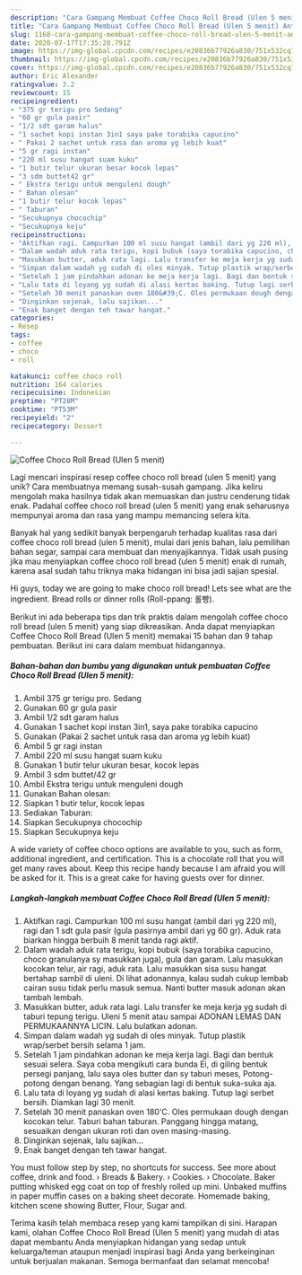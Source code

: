 ```yaml
---
description: "Cara Gampang Membuat Coffee Choco Roll Bread (Ulen 5 menit) Anti Gagal"
title: "Cara Gampang Membuat Coffee Choco Roll Bread (Ulen 5 menit) Anti Gagal"
slug: 1168-cara-gampang-membuat-coffee-choco-roll-bread-ulen-5-menit-anti-gagal
date: 2020-07-17T17:35:28.791Z
image: https://img-global.cpcdn.com/recipes/e20836b77926a830/751x532cq70/coffee-choco-roll-bread-ulen-5-menit-foto-resep-utama.jpg
thumbnail: https://img-global.cpcdn.com/recipes/e20836b77926a830/751x532cq70/coffee-choco-roll-bread-ulen-5-menit-foto-resep-utama.jpg
cover: https://img-global.cpcdn.com/recipes/e20836b77926a830/751x532cq70/coffee-choco-roll-bread-ulen-5-menit-foto-resep-utama.jpg
author: Eric Alexander
ratingvalue: 3.2
reviewcount: 15
recipeingredient:
- "375 gr terigu pro Sedang"
- "60 gr gula pasir"
- "1/2 sdt garam halus"
- "1 sachet kopi instan 3in1 saya pake torabika capucino"
- " Pakai 2 sachet untuk rasa dan aroma yg lebih kuat"
- "5 gr ragi instan"
- "220 ml susu hangat suam kuku"
- "1 butir telur ukuran besar kocok lepas"
- "3 sdm buttet42 gr"
- " Ekstra terigu untuk menguleni dough"
- " Bahan olesan"
- "1 butir telur kocok lepas"
- " Taburan"
- "Secukupnya chocochip"
- "Secukupnya keju"
recipeinstructions:
- "Aktifkan ragi. Campurkan 100 ml susu hangat (ambil dari yg 220 ml), ragi dan 1 sdt gula pasir (gula pasirnya ambil dari yg 60 gr). Aduk rata biarkan hingga berbuih 8 menit tanda ragi aktif."
- "Dalam wadah aduk rata terigu, kopi bubuk (saya torabika capucino, choco granulanya sy masukkan juga), gula dan garam. Lalu masukkan kocokan telur, air ragi, aduk rata. Lalu masukkan sisa susu hangat bertahap sambil di uleni. Di lihat adonannya, kalau sudah cukup lembab cairan susu tidak perlu masuk semua. Nanti butter masuk adonan akan tambah lembah."
- "Masukkan butter, aduk rata lagi. Lalu transfer ke meja kerja yg sudah di taburi tepung terigu. Uleni 5 menit atau sampai ADONAN LEMAS DAN PERMUKAANNYA LICIN. Lalu bulatkan adonan."
- "Simpan dalam wadah yg sudah di oles minyak. Tutup plastik wrap/serbet bersih selama 1 jam."
- "Setelah 1 jam pindahkan adonan ke meja kerja lagi. Bagi dan bentuk sesuai selera. Saya coba mengikuti cara bunda Ei, di giling bentuk persegi panjang, lalu saya oles butter dan sy taburi meses, Potong-potong dengan benang. Yang sebagian lagi di bentuk suka-suka aja."
- "Lalu tata di loyang yg sudah di alasi kertas baking. Tutup lagi serbet bersih. Diamkan lagi 30 menit."
- "Setelah 30 menit panaskan oven 180&#39;C. Oles permukaan dough dengan kocokan telur. Taburi bahan taburan. Panggang hingga matang, sesuaikan dengan ukuran roti dan oven masing-masing."
- "Dinginkan sejenak, lalu sajikan..."
- "Enak banget dengan teh tawar hangat."
categories:
- Resep
tags:
- coffee
- choco
- roll

katakunci: coffee choco roll 
nutrition: 164 calories
recipecuisine: Indonesian
preptime: "PT28M"
cooktime: "PT53M"
recipeyield: "2"
recipecategory: Dessert

---
```



![Coffee Choco Roll Bread (Ulen 5 menit)](https://img-global.cpcdn.com/recipes/e20836b77926a830/751x532cq70/coffee-choco-roll-bread-ulen-5-menit-foto-resep-utama.jpg)

Lagi mencari inspirasi resep coffee choco roll bread (ulen 5 menit) yang unik? Cara membuatnya memang susah-susah gampang. Jika keliru mengolah maka hasilnya tidak akan memuaskan dan justru cenderung tidak enak. Padahal coffee choco roll bread (ulen 5 menit) yang enak seharusnya mempunyai aroma dan rasa yang mampu memancing selera kita.

Banyak hal yang sedikit banyak berpengaruh terhadap kualitas rasa dari coffee choco roll bread (ulen 5 menit), mulai dari jenis bahan, lalu pemilihan bahan segar, sampai cara membuat dan menyajikannya. Tidak usah pusing jika mau menyiapkan coffee choco roll bread (ulen 5 menit) enak di rumah, karena asal sudah tahu triknya maka hidangan ini bisa jadi sajian spesial.

Hi guys, today we are going to make choco roll bread! Lets see what are the ingredient. Bread rolls or dinner rolls (Roll-ppang: 롤빵).


Berikut ini ada beberapa tips dan trik praktis dalam mengolah coffee choco roll bread (ulen 5 menit) yang siap dikreasikan. Anda dapat menyiapkan Coffee Choco Roll Bread (Ulen 5 menit) memakai 15 bahan dan 9 tahap pembuatan. Berikut ini cara dalam membuat hidangannya.

<!--inarticleads1-->

##### Bahan-bahan dan bumbu yang digunakan untuk pembuatan Coffee Choco Roll Bread (Ulen 5 menit):

1. Ambil 375 gr terigu pro. Sedang
1. Gunakan 60 gr gula pasir
1. Ambil 1/2 sdt garam halus
1. Gunakan 1 sachet kopi instan 3in1, saya pake torabika capucino
1. Gunakan  (Pakai 2 sachet untuk rasa dan aroma yg lebih kuat)
1. Ambil 5 gr ragi instan
1. Ambil 220 ml susu hangat suam kuku
1. Gunakan 1 butir telur ukuran besar, kocok lepas
1. Ambil 3 sdm buttet/42 gr
1. Ambil  Ekstra terigu untuk menguleni dough
1. Gunakan  Bahan olesan:
1. Siapkan 1 butir telur, kocok lepas
1. Sediakan  Taburan:
1. Siapkan Secukupnya chocochip
1. Siapkan Secukupnya keju


A wide variety of coffee choco options are available to you, such as form, additional ingredient, and certification. This is a chocolate roll that you will get many raves about. Keep this recipe handy because I am afraid you will be asked for it. This is a great cake for having guests over for dinner. 

<!--inarticleads2-->

##### Langkah-langkah membuat Coffee Choco Roll Bread (Ulen 5 menit):

1. Aktifkan ragi. Campurkan 100 ml susu hangat (ambil dari yg 220 ml), ragi dan 1 sdt gula pasir (gula pasirnya ambil dari yg 60 gr). Aduk rata biarkan hingga berbuih 8 menit tanda ragi aktif.
1. Dalam wadah aduk rata terigu, kopi bubuk (saya torabika capucino, choco granulanya sy masukkan juga), gula dan garam. Lalu masukkan kocokan telur, air ragi, aduk rata. Lalu masukkan sisa susu hangat bertahap sambil di uleni. Di lihat adonannya, kalau sudah cukup lembab cairan susu tidak perlu masuk semua. Nanti butter masuk adonan akan tambah lembah.
1. Masukkan butter, aduk rata lagi. Lalu transfer ke meja kerja yg sudah di taburi tepung terigu. Uleni 5 menit atau sampai ADONAN LEMAS DAN PERMUKAANNYA LICIN. Lalu bulatkan adonan.
1. Simpan dalam wadah yg sudah di oles minyak. Tutup plastik wrap/serbet bersih selama 1 jam.
1. Setelah 1 jam pindahkan adonan ke meja kerja lagi. Bagi dan bentuk sesuai selera. Saya coba mengikuti cara bunda Ei, di giling bentuk persegi panjang, lalu saya oles butter dan sy taburi meses, Potong-potong dengan benang. Yang sebagian lagi di bentuk suka-suka aja.
1. Lalu tata di loyang yg sudah di alasi kertas baking. Tutup lagi serbet bersih. Diamkan lagi 30 menit.
1. Setelah 30 menit panaskan oven 180&#39;C. Oles permukaan dough dengan kocokan telur. Taburi bahan taburan. Panggang hingga matang, sesuaikan dengan ukuran roti dan oven masing-masing.
1. Dinginkan sejenak, lalu sajikan...
1. Enak banget dengan teh tawar hangat.


You must follow step by step, no shortcuts for success. See more about coffee, drink and food. › Breads &amp; Bakery. › Cookies. › Chocolate. Baker putting whisked egg coat on top of freshly rolled up mini. Unbaked muffins in paper muffin cases on a baking sheet decorate. Homemade baking, kitchen scene showing Butter, Flour, Sugar and. 

Terima kasih telah membaca resep yang kami tampilkan di sini. Harapan kami, olahan Coffee Choco Roll Bread (Ulen 5 menit) yang mudah di atas dapat membantu Anda menyiapkan hidangan yang sedap untuk keluarga/teman ataupun menjadi inspirasi bagi Anda yang berkeinginan untuk berjualan makanan. Semoga bermanfaat dan selamat mencoba!
